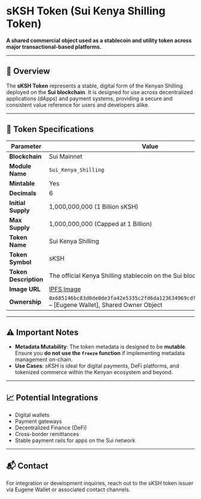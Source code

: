 # sKSH Token (Sui Kenya Shilling Token)

**A shared commercial object used as a stablecoin and utility token across major transactional-based platforms.**

---

## 🧾 Overview

The **sKSH Token** represents a stable, digital form of the Kenyan Shilling deployed on the **Sui blockchain**. It is designed for use across decentralized applications (dApps) and payment systems, providing a secure and consistent value reference for users and developers alike.

---

## 🔧 Token Specifications

| Parameter            | Value                                                                 |
|----------------------|------------------------------------------------------------------------|
| **Blockchain**        | Sui Mainnet                                                           |
| **Module Name**       | `Sui_Kenya_Shilling`                                                  |
| **Mintable**          | Yes                                                                   |
| **Decimals**          | 6                                                                     |
| **Initial Supply**    | 1,000,000,000 (1 Billion sKSH)                                        |
| **Max Supply**        | 1,000,000,000 (Capped at 1 Billion)                                   |
| **Token Name**        | Sui Kenya Shilling                                                    |
| **Token Symbol**      | sKSH                                                                  |
| **Token Description** | The official Kenya Shilling stablecoin on the Sui blockchain.         |
| **Image URL**         | [IPFS Image](https://ipfs.algonode.dev/ipfs/bafybeihnooccxn7wq22itfasapb6cwiyrnolcgozmoran3bwxlkdxwpkga?optimizer=image&width=640) |
| **Ownership**         | `0x685146bc83d0de0de3fa42e5335c2fd6da123634969cdf0cd41288f41acb92c1` – [Eugene Wallet], Shared Owner Object |

---

## ⚠️ Important Notes

- **Metadata Mutability**: The token metadata is designed to be **mutable**. Ensure you **do not use the `freeze` function** if implementing metadata management on-chain.
- **Use Cases**: sKSH is ideal for digital payments, DeFi platforms, and tokenized commerce within the Kenyan ecosystem and beyond.

---

## 📈 Potential Integrations

- Digital wallets
- Payment gateways
- Decentralized Finance (DeFi)
- Cross-border remittances
- Stable payment rails for apps on the Sui network

---

## 📬 Contact

For integration or development inquiries, reach out to the sKSH token issuer via Eugene Wallet or associated contact channels.
